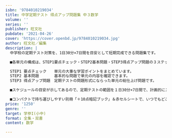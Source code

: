 ```yaml
---
isbn: '9784010219034'
title: 中学定期テスト 得点アップ問題集 中３数学
volume: ''
series: ''
publisher: 旺文社
pubdate: '2021-04-26'
cover: 'https://cover.openbd.jp/9784010219034.jpg'
author: 旺文社／編集
description: |
  中学校の定期テスト対策を、1日30分×7日間を目安として短期完成できる問題集です。

  ■各単元の構成は、STEP1要点チェック・STEP2基本問題・STEP3得点アップ問題の３ステップで、段階的に定期テストの得点力が身につきます。

  STEP1 要点チェック　　単元の大事な学習ポイントをまとめています。
  STEP2 基本問題　　　　基本的な問題で単元の内容を確認できます。
  STEP3 得点アップ問題　定期テストの問題形式にならった単元の総仕上げ問題です。

  ■スケジュールの目安が示してあるので、定期テストの範囲を１日30分×7日間で、計画的にスピード完成できま。

  ■コンパクトで持ち運びしやすい別冊「＋10点暗記ブック」＆赤セルシートで、いつでもどこでも、テスト直前まで大切なポイントを確認できます。
price: '1250'
genre: ''
target: 学参I(小中)
format: 全集・双書
content: 数学

---
```

